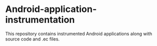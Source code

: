 # Android-application-instrumentation
This repository contains instrumented Android applications along with source code and .ec files.
